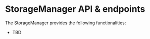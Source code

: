 # StorageManager API & endpoints

The StorageManager provides the following functionalities:

* TBD
